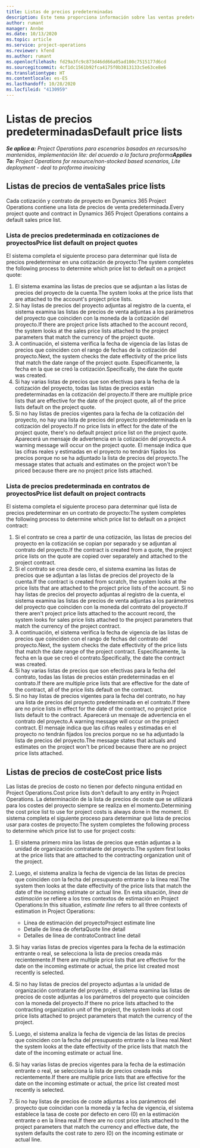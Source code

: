 ```yaml
---
title: Listas de precios predeterminadas
description: Este tema proporciona información sobre las ventas predeterminadas y listas de precio de costes en Project Operations.
author: rumant
manager: Annbe
ms.date: 10/13/2020
ms.topic: article
ms.service: project-operations
ms.reviewer: kfend
ms.author: rumant
ms.openlocfilehash: fd29a3fc9c873d46dd66a05ad100c7515177d6cd
ms.sourcegitcommit: 4cf1dc1561b92fca4175f0b3813133c5e63ce8e6
ms.translationtype: HT
ms.contentlocale: es-ES
ms.lasthandoff: 10/28/2020
ms.locfileid: "4130959"
---
```

# <a name="default-price-lists"></a><span data-ttu-id="cb72d-103">Listas de precios predeterminadas</span><span class="sxs-lookup"><span data-stu-id="cb72d-103">Default price lists</span></span>

<span data-ttu-id="cb72d-104">_**Se aplica a:** Project Operations para escenarios basados en recursos/no mantenidos, implementación lite: del acuerdo a la factura proforma_</span><span class="sxs-lookup"><span data-stu-id="cb72d-104">_**Applies To:** Project Operations for resource/non-stocked based scenarios, Lite deployment - deal to proforma invoicing_</span></span>

## <a name="sales-price-lists"></a><span data-ttu-id="cb72d-105">Listas de precios de venta</span><span class="sxs-lookup"><span data-stu-id="cb72d-105">Sales price lists</span></span>

<span data-ttu-id="cb72d-106">Cada cotización y contrato de proyecto en Dynamics 365 Project Operations contiene una lista de precios de venta predeterminada.</span><span class="sxs-lookup"><span data-stu-id="cb72d-106">Every project quote and contract in Dynamics 365 Project Operations contains a default sales price list.</span></span> 

### <a name="price-list-default-on-project-quotes"></a><span data-ttu-id="cb72d-107">Lista de precios predeterminada en cotizaciones de proyectos</span><span class="sxs-lookup"><span data-stu-id="cb72d-107">Price list default on project quotes</span></span>
<span data-ttu-id="cb72d-108">El sistema completa el siguiente proceso para determinar qué lista de precios predeterminar en una cotización de proyecto:</span><span class="sxs-lookup"><span data-stu-id="cb72d-108">The system completes the following process to determine which price list to default on a project quote:</span></span>

1. <span data-ttu-id="cb72d-109">El sistema examina las listas de precios que se adjuntan a las listas de precios del proyecto de la cuenta.</span><span class="sxs-lookup"><span data-stu-id="cb72d-109">The system looks at the price lists that are attached to the account's project price lists.</span></span> 
2. <span data-ttu-id="cb72d-110">Si hay listas de precios del proyecto adjuntas al registro de la cuenta, el sistema examina las listas de precios de venta adjuntas a los parámetros del proyecto que coinciden con la moneda de la cotización del proyecto.</span><span class="sxs-lookup"><span data-stu-id="cb72d-110">If there are project price lists attached to the account record, the system looks at the sales price lists attached to the project parameters that match the currency of the project quote.</span></span>
3. <span data-ttu-id="cb72d-111">A continuación, el sistema verifica la fecha de vigencia de las listas de precios que coinciden con el rango de fechas de la cotización del proyecto.</span><span class="sxs-lookup"><span data-stu-id="cb72d-111">Next, the system checks the date effectivity of the price lists that match the date range of the project quote.</span></span> <span data-ttu-id="cb72d-112">Específicamente, la fecha en la que se creó la cotización.</span><span class="sxs-lookup"><span data-stu-id="cb72d-112">Specifically, the date the quote was created.</span></span>
4. <span data-ttu-id="cb72d-113">Si hay varias listas de precios que son efectivas para la fecha de la cotización del proyecto, todas las listas de precios están predeterminadas en la cotización del proyecto.</span><span class="sxs-lookup"><span data-stu-id="cb72d-113">If there are multiple price lists that are effective for the date of the project quote, all of the price lists default on the project quote.</span></span>
5. <span data-ttu-id="cb72d-114">Si no hay listas de precios vigentes para la fecha de la cotización del proyecto, no hay una lista de precios del proyecto predeterminada en la cotización del proyecto.</span><span class="sxs-lookup"><span data-stu-id="cb72d-114">If no price lists in effect for the date of the project quote, there's no default project price list on the project quote.</span></span> <span data-ttu-id="cb72d-115">Aparecerá un mensaje de advertencia en la cotización del proyecto.</span><span class="sxs-lookup"><span data-stu-id="cb72d-115">A warning message will occur on the project quote.</span></span> <span data-ttu-id="cb72d-116">El mensaje indica que las cifras reales y estimadas en el proyecto no tendrán fijados los precios porque no se ha adjuntado la lista de precios del proyecto.</span><span class="sxs-lookup"><span data-stu-id="cb72d-116">The message states that actuals and estimates on the project won't be priced because there are no project price lists attached.</span></span>

### <a name="price-list-default-on-project-contracts"></a><span data-ttu-id="cb72d-117">Lista de precios predeterminada en contratos de proyectos</span><span class="sxs-lookup"><span data-stu-id="cb72d-117">Price list default on project contracts</span></span> 
<span data-ttu-id="cb72d-118">El sistema completa el siguiente proceso para determinar qué lista de precios predeterminar en un contrato de proyecto:</span><span class="sxs-lookup"><span data-stu-id="cb72d-118">The system completes the following process to determine which price list to default on a project contract:</span></span>

1. <span data-ttu-id="cb72d-119">Si el contrato se crea a partir de una cotización, las listas de precios del proyecto en la cotización se copian por separado y se adjuntan al contrato del proyecto.</span><span class="sxs-lookup"><span data-stu-id="cb72d-119">If the contract is created from a quote, the project price lists on the quote are copied over separately and attached to the project contract.</span></span>
2. <span data-ttu-id="cb72d-120">Si el contrato se crea desde cero, el sistema examina las listas de precios que se adjuntan a las listas de precios del proyecto de la cuenta.</span><span class="sxs-lookup"><span data-stu-id="cb72d-120">If the contract is created from scratch, the system looks at the price lists that are attached to the project price lists of the account.</span></span> <span data-ttu-id="cb72d-121">Si no hay listas de precios del proyecto adjuntas al registro de la cuenta, el sistema examina las listas de precios de venta adjuntas a los parámetros del proyecto que coinciden con la moneda del contrato del proyecto.</span><span class="sxs-lookup"><span data-stu-id="cb72d-121">If there aren't project price lists attached to the account record, the system looks for sales price lists attached to the project parameters that match the currency of the project contract.</span></span>
4. <span data-ttu-id="cb72d-122">A continuación, el sistema verifica la fecha de vigencia de las listas de precios que coinciden con el rango de fechas del contrato del proyecto.</span><span class="sxs-lookup"><span data-stu-id="cb72d-122">Next, the system checks the date effectivity of the price lists that match the date range of the project contract.</span></span> <span data-ttu-id="cb72d-123">Específicamente, la fecha en la que se creó el contrato.</span><span class="sxs-lookup"><span data-stu-id="cb72d-123">Specifically, the date the contract was created.</span></span>
5. <span data-ttu-id="cb72d-124">Si hay varias listas de precios que son efectivas para la fecha del contrato, todas las listas de precios están predeterminadas en el contrato.</span><span class="sxs-lookup"><span data-stu-id="cb72d-124">If there are multiple price lists that are effective for the date of the contract, all of the price lists default on the contract.</span></span>
6. <span data-ttu-id="cb72d-125">Si no hay listas de precios vigentes para la fecha del contrato, no hay una lista de precios del proyecto predeterminada en el contrato.</span><span class="sxs-lookup"><span data-stu-id="cb72d-125">If there are no price lists in effect for the date of the contract, no project price lists default to the contract.</span></span> <span data-ttu-id="cb72d-126">Aparecerá un mensaje de advertencia en el contrato del proyecto.</span><span class="sxs-lookup"><span data-stu-id="cb72d-126">A warning message will occur on the project contract.</span></span> <span data-ttu-id="cb72d-127">El mensaje indica que las cifras reales y estimadas en el proyecto no tendrán fijados los precios porque no se ha adjuntado la lista de precios del proyecto.</span><span class="sxs-lookup"><span data-stu-id="cb72d-127">The message states that actuals and estimates on the project won't be priced because there are no project price lists attached.</span></span>

## <a name="cost-price-lists"></a><span data-ttu-id="cb72d-128">Listas de precios de coste</span><span class="sxs-lookup"><span data-stu-id="cb72d-128">Cost price lists</span></span>

<span data-ttu-id="cb72d-129">Las listas de precios de costo no tienen por defecto ninguna entidad en Project Operations.</span><span class="sxs-lookup"><span data-stu-id="cb72d-129">Cost price lists don't default to any entity in Project Operations.</span></span> <span data-ttu-id="cb72d-130">La determinación de la lista de precios de coste que se utilizará para los costes del proyecto siempre se realiza en el momento.</span><span class="sxs-lookup"><span data-stu-id="cb72d-130">Determining the cost price list to use for project costs is always done in the moment.</span></span> <span data-ttu-id="cb72d-131">El sistema completa el siguiente proceso para determinar qué lista de precios usar para costes de proyecto:</span><span class="sxs-lookup"><span data-stu-id="cb72d-131">The system completes the following process to determine which price list to use for project costs:</span></span>

1. <span data-ttu-id="cb72d-132">El sistema primero mira las listas de precios que están adjuntas a la unidad de organización contratante del proyecto.</span><span class="sxs-lookup"><span data-stu-id="cb72d-132">The system first looks at the price lists that are attached to the contracting organization unit of the project.</span></span>
2. <span data-ttu-id="cb72d-133">Luego, el sistema analiza la fecha de vigencia de las listas de precios que coinciden con la fecha del presupuesto entrante o la línea real.</span><span class="sxs-lookup"><span data-stu-id="cb72d-133">The system then looks at the date effectivity of the price lists that match the date of the incoming estimate or actual line.</span></span> <span data-ttu-id="cb72d-134">En esta situación, *línea de estimación* se refiere a los tres contextos de estimación en Project Operations:</span><span class="sxs-lookup"><span data-stu-id="cb72d-134">In this situation, *estimate line* refers to all three contexts of estimation in Project Operations:</span></span>

    - <span data-ttu-id="cb72d-135">Línea de estimación del proyecto</span><span class="sxs-lookup"><span data-stu-id="cb72d-135">Project estimate line</span></span>
    - <span data-ttu-id="cb72d-136">Detalle de línea de oferta</span><span class="sxs-lookup"><span data-stu-id="cb72d-136">Quote line detail</span></span>
    - <span data-ttu-id="cb72d-137">Detalles de línea de contrato</span><span class="sxs-lookup"><span data-stu-id="cb72d-137">Contract line detail</span></span>
  
3. <span data-ttu-id="cb72d-138">Si hay varias listas de precios vigentes para la fecha de la estimación entrante o real, se selecciona la lista de precios creada más recientemente.</span><span class="sxs-lookup"><span data-stu-id="cb72d-138">If there are multiple price lists that are effective for the date on the incoming estimate or actual, the price list created most recently is selected.</span></span>
4. <span data-ttu-id="cb72d-139">Si no hay listas de precios del proyecto adjuntas a la unidad de organización contratante del proyecto , el sistema examina las listas de precios de coste adjuntas a los parámetros del proyecto que coinciden con la moneda del proyecto.</span><span class="sxs-lookup"><span data-stu-id="cb72d-139">If there no price lists attached to the contracting organization unit of the project, the system looks at cost price lists attached to project parameters that match the currency of the project.</span></span>
5. <span data-ttu-id="cb72d-140">Luego, el sistema analiza la fecha de vigencia de las listas de precios que coinciden con la fecha del presupuesto entrante o la línea real.</span><span class="sxs-lookup"><span data-stu-id="cb72d-140">Next the system looks at the date effectivity of the price lists that match the date of the incoming estimate or actual line.</span></span> 
6. <span data-ttu-id="cb72d-141">Si hay varias listas de precios vigentes para la fecha de la estimación entrante o real, se selecciona la lista de precios creada más recientemente.</span><span class="sxs-lookup"><span data-stu-id="cb72d-141">If there are multiple price lists that are effective for the date on the incoming estimate or actual, the price list created most recently is selected.</span></span>
7. <span data-ttu-id="cb72d-142">Si no hay listas de precios de coste adjuntas a los parámetros del proyecto que coincidan con la moneda y la fecha de vigencia, el sistema establece la tasa de coste por defecto en cero (0) en la estimación entrante o en la línea real.</span><span class="sxs-lookup"><span data-stu-id="cb72d-142">If there are no cost price lists attached to the project parameters that match the currency and effective date, the system defaults the cost rate to zero (0) on the incoming estimate or actual line.</span></span>
